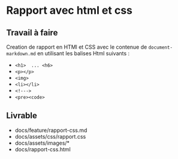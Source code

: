 # Rapport avec html et css

## Travail à faire

Creation de rapport en HTMl et CSS avec le contenue de ``document-markdown.md`` en utilisant les balises Html suivants :

- ```<h1>  ... <h6>```
- ```<p></p>``` 
- ```<img> ```
- ```<li></li> ```
- ```<!--->```
- ```<pre><code>```


## Livrable

- docs/feature/rapport-css.md  
- docs/assets/css/rapport.css
- docs/assets/images/*
- docs/rapport-css.html